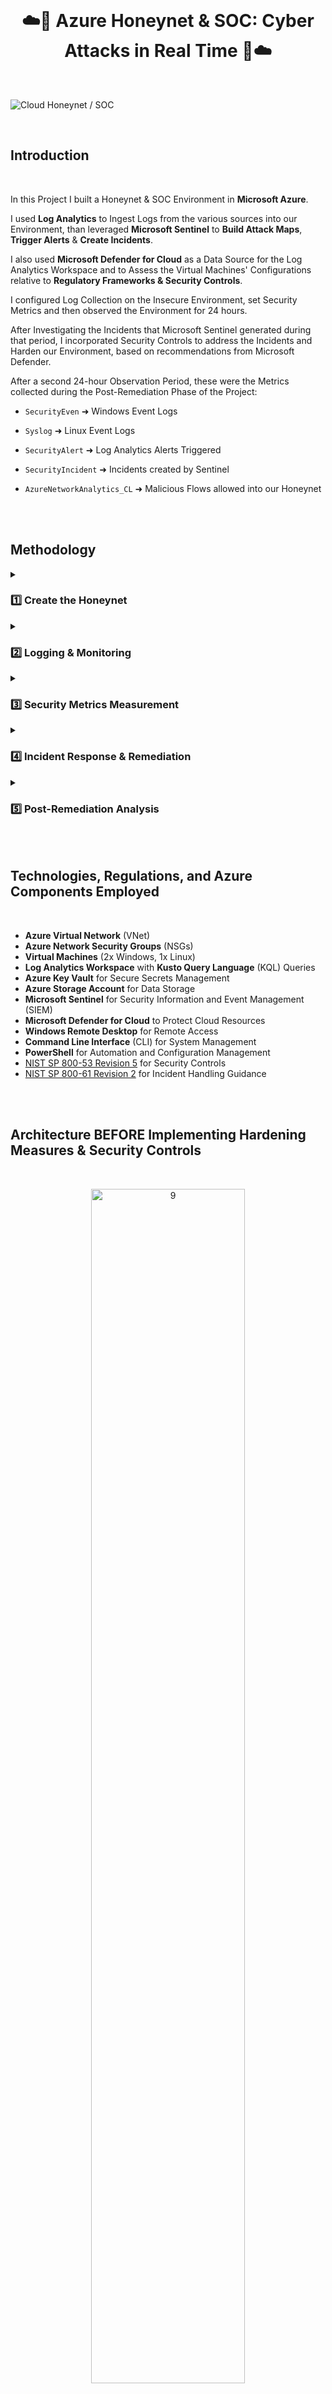 <br />

<h1 align="center">☁️🔐 Azure Honeynet & SOC: Cyber Attacks in Real Time 🔐☁️</h1> 

<br />

![Cloud Honeynet / SOC](https://github.com/user-attachments/assets/ff20f83b-0270-445d-8fda-b7f235235de3)

 <br />
 
## Introduction

<br>

In this Project I built a Honeynet & SOC Environment in **Microsoft Azure**.

I used **Log Analytics** to Ingest Logs from the various sources into our Environment, than leveraged **Microsoft Sentinel** to **Build Attack Maps**, **Trigger Alerts** & **Create Incidents**.

I also used **Microsoft Defender for Cloud** as a Data Source for the Log Analytics Workspace and to Assess the Virtual Machines' Configurations relative to **Regulatory Frameworks & Security Controls**.

I configured Log Collection on the Insecure Environment, set Security Metrics and then observed the Environment for 24 hours.

After Investigating the Incidents that Microsoft Sentinel generated during that period, I incorporated Security Controls to address the Incidents and Harden our Environment, based on recommendations from Microsoft Defender.

After a second 24-hour Observation Period, these were the Metrics collected during the Post-Remediation Phase of the Project:

- ```SecurityEven``` ➜ Windows Event Logs

- ```Syslog``` ➜ Linux Event Logs

- ```SecurityAlert``` ➜ Log Analytics Alerts Triggered

- ```SecurityIncident``` ➜ Incidents created by Sentinel

- ```AzureNetworkAnalytics_CL``` ➜  Malicious Flows allowed into our Honeynet



<br>

<br>

## Methodology

<details close> 
<summary> <h3> 1️⃣ Create the Honeynet</h3> </summary>

- [Deploy 2 Vulnerable Virtual Machines](https://github.com/franciscovfonseca/Setting-Up-Vulnerable-VMs-in-Azure/blob/main/README.md) in Azure, simulating an Insecure Environment.

- [Disable the Windows VM's Internal Firewall & Installed a SQL Server Database](https://github.com/franciscovfonseca/Disable-Windows-Firewall-Install-SQL-Server-and-Create-Vulnerabilities/blob/main/README.md) inside of it, in order to give bad actors a chance to Discover our VMs and Generate Logs.

- [Create a 3ʳᵈ Virtual Machine](https://github.com/franciscovfonseca/Disable-Windows-Firewall-Install-SQL-Server-and-Create-Vulnerabilities/blob/main/README.md) called ```attack-vm``` to Perform Actions against our Environment & Observe the Logs Generated from those Actions.

  </details>
  
<details close> 
<summary> <h3> 2️⃣ Logging & Monitoring</h3> </summary>

- [Set up Log Analytics Workspace](https://github.com/franciscovfonseca/Geo-IP-Data-Ingestion-and-Log-Analytics-and-Microsoft-Sentinel-SIEM-Setup/blob/main/README.md) as our Central Log Repository.

- [Enable Microsoft Defender for Cloud](https://github.com/franciscovfonseca/Enable-Microsoft-Defender-for-Cloud/blob/main/README.md) to gives us a highlevel view of our Azure Environment in terms of Security and Secure Score.

- [Configure the Logs from the Virtual Machines & NSGs](https://github.com/franciscovfonseca/Enable-Log-Collection-for-VMs-and-NSGs/edit/main/README.md) to be sent into our Log Analytics Workspace.

- [Ingest the Logs from Microsoft Entra ID](https://github.com/franciscovfonseca/Microsoft-Entra-ID-Logging/blob/main/README.md) into our Log Analytics Workspace.

- [Configure Logging by Bringing the Activity Logs](https://github.com/franciscovfonseca/Activity-Log-Subscription-Level/blob/main/README.md) into our LAW.

- [Enable Logging for our Azure Storage Account & Key Vault](https://github.com/franciscovfonseca/Data-Plane-Logs-Resource-Level/blob/main/README.md)

  </details>

<details close> 
<summary> <h3> 3️⃣ Security Metrics Measurement</h3> </summary>

- [Configure Microsoft Sentinel (SIEM)](https://github.com/franciscovfonseca/Microsoft-Sentinel-Configuration/blob/main/README.md) in order to Create 4 different Attack Maps ➜ which highlight where people from around the World are performing Malicious Actions to our Environment.

- [Expose our Insecure Environment to Malicious Traffic for 24 hours & Capture Analytics](https://github.com/franciscovfonseca/Run-Insecure-Environment-for-24-Hours-and-Capture-Analytics/blob/main/README.md) by taking a Snapshot of Multiple Security Logs & Key  Metrics recorded.

- This provided a baseline to compare against after **Implementing Remediation Measures**.

  </details>

<details close> 
<summary> <h3> 4️⃣ Incident Response & Remediation</h3> </summary>

- [Investigate & Work the Incidents](https://github.com/franciscovfonseca/Working-Incidents-and-Incident-Response/blob/main/README.md) being generated within Microsoft Sentinel ➜ in accordance with the **NIST 800-61 Incident Management Lifecycle**.

- After Addressing the Incidents & Identifying Vulnerabilities ➜ Harden the Environment by applying **Security Best Practices and Azure-specific Recommendations**.

  </details>

<details close> 
<summary> <h3> 5️⃣ Post-Remediation Analysis</h3> </summary>

- The Environment was Observed again for another 24 hours to Measure Security Metrics again ➜ **Comparing the Results** with the initial baseline.

  </details>
  
<br>

<br>

## Technologies, Regulations, and Azure Components Employed

<br>

- **Azure Virtual Network** (VNet)
- **Azure Network Security Groups** (NSGs)
- **Virtual Machines** (2x Windows, 1x Linux)
- **Log Analytics Workspace** with **Kusto Query Language** (KQL) Queries
- **Azure Key Vault** for Secure Secrets Management
- **Azure Storage Account** for Data Storage
- **Microsoft Sentinel** for Security Information and Event Management (SIEM)
- **Microsoft Defender for Cloud** to Protect Cloud Resources
- **Windows Remote Desktop** for Remote Access
- **Command Line Interface** (CLI) for System Management
- **PowerShell** for Automation and Configuration Management
- [NIST SP 800-53 Revision 5](https://csrc.nist.gov/publications/detail/sp/800-53/rev-5/final) for Security Controls
- [NIST SP 800-61 Revision 2](https://www.nist.gov/privacy-framework/nist-sp-800-61) for Incident Handling Guidance

<br>

<br>

## Architecture BEFORE Implementing Hardening Measures & Security Controls

<br>
 
<p align="center">
<img src="https://github.com/franciscovfonseca/Azure-Honey-Net-SOC/assets/172988970/5cf1c278-756a-4bcb-a08f-271078a8bcba" height="70%" width="70%" alt="9"/><br />

 <br />

### Before Hardening Measures and Security Controls:

- In the "BEFORE" stage of the project, all resources were initially deployed with public exposure to the internet.

- This setup was intentionally insecure to attract potential cyber attackers and observe their tactics.
 
- The Virtual Machines had both their **Network Security Groups (NSGs)** and built-in **Firewalls** wide open, allowing unrestricted access from any source.

- Additionally, all other resources, such as **Storage Accounts** and **Databases**, were deployed with public endpoints visible to the internet, without utilizing any **Private Endpoints** for added security.

<br>
 
<br>

 
 

## Architecture AFTER Implementing Hardening Measures and Security Controls

<br>
 
<p align="center">
<img src="https://github.com/franciscovfonseca/Azure-Honey-Net-SOC/assets/172988970/5789d984-10bc-4ada-8dc7-763722ad9b67" height="70%" width="70%" alt="9"/><br />

 <br />

### For the "AFTER" stage, I implemented a series of hardening measures and security controls to improve the environment's overall security posture.

<br>

These improvements included:

<h4> ❶ Network Security Groups (NSGs)</h4>
 
 - I hardened the NSGs by blocking all inbound and outbound traffic, with the sole exception of my own public IP address.
 - This ensured that only authorized traffic from a trusted source was allowed to access the virtual machines.
 
<h4> ❷ Built-in Firewalls</h4>

- I configured the built-in firewalls on the virtual machines to restrict access and protect the resources from unauthorized connections.
- This step involved fine-tuning the firewall rules based on the specific requirements of each VM, thereby minimizing the potential attack surface.

<h4> ❸ Private Endpoints</h4>

- To enhance the security of other Azure resources, I replaced the public endpoints with Private Endpoints.
- This ensured that access to sensitive resources, such as storage accounts and databases, was limited to the virtual network and not exposed to the public internet.
- As a result, these resources were protected from unauthorized access and potential attacks.
<br />

<br>

<h3>✅ Result:</h3>
 
- By comparing the **Security Metrics** *Before* and *After* implementing these **Hardening Measures** and **Security Controls**, I was able to demonstrate the effectiveness of each step in improving the overall **Security Posture** of the **Azure Environment**.

<br>

<br>

## Attack Maps BEFORE Hardening Measures and Security Controls

<br>

This attack map demonstrates the consequences of leaving the **Network Security Group (NSG)** open, as it allowed for malicious traffic to flow unimpeded.

This visualization underscores the importance of implementing proper security measures, such as **Restricting NSG Rules**, to Prevent Unauthorized Access and Minimize Potential Threats.

<br>

![NSG Allowed Inbound Malicious Flows](https://github.com/franciscovfonseca/Azure-Honey-Net-SOC/assets/172988970/49108ae2-03f1-4e14-ab9c-0d634631d949)<br>

 <br />
 <h2></h2>
 <br />
 
This attack map highlights the numerous **Syslog Authentication Failures** experienced by the **Linux Server** I deployed, indicating that unauthorized access attempts were made from outisde.

This serves as a reminder of the importance of securing Linux servers with **Strong Authentication Mechanisms** and **Monitoring System Logs** for signs of intrusion attempts.

<br>

![Linux Syslog Auth Failures](https://github.com/franciscovfonseca/Azure-Honey-Net-SOC/assets/172988970/71ba5813-06ac-43a4-942b-997d10f839a5)<br>

 <br />
 <h2></h2>
 <br />
 
This attack map showcases numerous **RDP and SMB Failures**, illustrating the persistent attempts by potential attackers to exploit these protocols.

The visualization emphasizes the need for **Securing Remote Access** and **File Sharing Services** to protect against unauthorized access and potential cyber threats.</b>
 
<br>

![Windows RDP/SMB Auth Failures](https://github.com/franciscovfonseca/Azure-Honey-Net-SOC/assets/172988970/7646c9c6-a01d-4905-ad87-97f8afaf202f)<br>
<br />

<br />


## Attack Maps AFTER Hardening Measures and Security Controls

<br>

```All map queries actually returned no results due to no instances of malicious activity for the 24 hour period after hardening.```

<br />
<br />
<br />

 
## Metrics Before Hardening / Security Controls

<br>

The following table shows the metrics we measured in our insecure environment for 24 hours:
- Start Time: 2024-06-02 17:02:00 PM
- Stop Time: 2024-06-03 17:02:00 PM

| Metric                   | Count
| ------------------------ | -----
| SecurityEvent (Windows VM)            | 21182
| Syslog (Linux VM)                   | 4877
| SecurityAlert (Microsoft Defender for Cloud            | 0
| SecurityIncident (Sentinel Incidents)        | 343
| NSG Inbound Malicious Flows Allowed | 969

<br />
<br />


## Metrics After Hardening / Security Controls

<br>

The following table shows the metrics we measured in our environment for another 24 hours, but after we have applied security controls:
- Start Time: 2024-06-18 15:37
- Stop Time:	2024-06-19 15:37


| Metric                   | Count
| ------------------------ | -----
| SecurityEvent (Windows VM)            | 783
| Syslog (Linux VM)                   | 23
| SecurityAlert (Microsoft Defender for Cloud            | 0
| SecurityIncident (Sentinel Incidents)        | 0
| NSG Inbound Malicious Flows Allowed | 0

<br />
<br />
 
## Approach to Handling High-Priority Incidents with NIST Guidelines and Security Controls

<br>

For effective management of high-priority incidents I:

1. Adhered to **NIST 800-61 (Revision 2) Guidelines**.<br />
2. Implemented Security Controls specified in **NIST SP 800-53 (Revision 5)**.

<br>

The approach involved:

- Initiating preparations by establishing a log analytics workspace, configuring Azure Sentinel, and setting up alerts for incident detection. The implementation of NIST SP 800-53 security controls ensured a robust and secure environment.

- When incidents occurred, I categorized and assessed their severity, conducting thorough investigations into logs to distinguish false from true positives. The incident response procedures outlined in NIST 800-61 (Revision 2) guided this process, evaluating the scope of impact.
 
- To streamline incident response, I employed an incident response playbook aligned with NIST 800-61 (Revision 2), documenting incident details comprehensively. Relevant security controls from NIST SP 800-53 (Revision 5) guided the execution of incident response activities.
  
- Post-resolution, meticulous documentation of findings, steps taken, and analyses performed was undertaken for each incident. Closure involved indicating the resolution and any necessary follow-up actions while ensuring compliance with NIST SP 800-53 (Revision 5) security controls.

<br />
<br />
 
 
## Conclusion

<br>

In this project, a small-scale honeynet was set up in **Microsoft Azure**, and log sources were integrated into a **Log Analytics Workspace**.
  
**Microsoft Sentine**l was utilized to generate alerts and incidents based on the processed logs.
  
Furthermore, metrics were assessed in the initially insecure environment, both before and after the implementation of security controls.
  
The substantial decrease in security events and incidents post the application of security measures underscores their efficacy in fortifying the environment.
<br />
<br />

  <details close> 
  
**<summary> 💡 Note</summary>**

It's important to note that if the network's resources were heavily utilized by regular users, there could have been a likelyhood of generating more security events and alerts in the 24-hour period following the implementation of security controls.

  </details>




<br />
<br />
<br />
<br />






